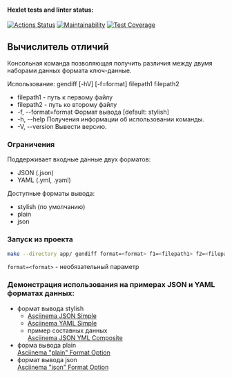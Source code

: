 #### Hexlet tests and linter status:
[![Actions Status](https://github.com/Eredar212/java-project-71/actions/workflows/hexlet-check.yml/badge.svg)](https://github.com/Eredar212/java-project-71/actions)
[![Maintainability](https://api.codeclimate.com/v1/badges/bd397a799fc87da945c5/maintainability)](https://codeclimate.com/github/Eredar212/java-project-71/maintainability)
[![Test Coverage](https://api.codeclimate.com/v1/badges/bd397a799fc87da945c5/test_coverage)](https://codeclimate.com/github/Eredar212/java-project-71/test_coverage)

## Вычислитель отличий

Консольная команда позволяющая получить различия между двумя наборами данных формата ключ-данные.

Использование: gendiff [-hV] [-f=format] filepath1 filepath2   
- filepath1 - путь к первому файлу   
- filepath2 - путь ко второму файлу  
- -f, --format=format   Формат вывода [default: stylish]  
- -h, --help            Получения информации об использовании команды.  
- -V, --version         Вывести версию.

### Ограничения  
Поддерживает входные данные двух форматов:
* JSON (.json)
* YAML (.yml, .yaml)

Доступные форматы вывода:
* stylish (по умолчанию)
* plain
* json

### Запуск из проекта
```sh
make --directory app/ gendiff format=<format> f1=<filepath1> f2=<filepath2>
```
`format=<format>` - необязательный параметр

### Демонстрация использования на примерах JSON и YAML форматах данных:
* формат вывода stylish  
    * [Asciinema JSON Simple](https://asciinema.org/a/611463)  
    * [Asciinema YAML Simple](https://asciinema.org/a/612369)
    * пример составных данных  
[Asciinema JSON YML Composite](https://asciinema.org/a/612450)
* форма вывода plain  
[Asciinema "plain" Format Option](https://asciinema.org/a/612459)
* формат вывода json  
[Asciinema "json" Format Option](https://asciinema.org/a/612461)
